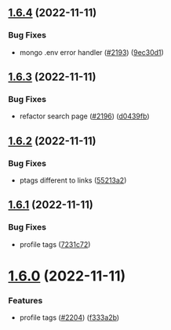 ## [1.6.4](https://github.com/EddieHubCommunity/LinkFree/compare/v1.6.3...v1.6.4) (2022-11-11)


### Bug Fixes

* mongo .env error handler ([#2193](https://github.com/EddieHubCommunity/LinkFree/issues/2193)) ([9ec30d1](https://github.com/EddieHubCommunity/LinkFree/commit/9ec30d15d40ad5d5f266fa69a80e4abcfd751a04))



## [1.6.3](https://github.com/EddieHubCommunity/LinkFree/compare/v1.6.2...v1.6.3) (2022-11-11)


### Bug Fixes

* refactor search page ([#2196](https://github.com/EddieHubCommunity/LinkFree/issues/2196)) ([d0439fb](https://github.com/EddieHubCommunity/LinkFree/commit/d0439fbab6413dbeefa68178ddfe6ec5b11629a4))



## [1.6.2](https://github.com/EddieHubCommunity/LinkFree/compare/v1.6.1...v1.6.2) (2022-11-11)


### Bug Fixes

* ptags different to links ([55213a2](https://github.com/EddieHubCommunity/LinkFree/commit/55213a21c3a175271306f7627bff5722564acf3e))



## [1.6.1](https://github.com/EddieHubCommunity/LinkFree/compare/v1.6.0...v1.6.1) (2022-11-11)


### Bug Fixes

* profile tags ([7231c72](https://github.com/EddieHubCommunity/LinkFree/commit/7231c727d6874589c9bd5fc27b257494bbe06b25))



# [1.6.0](https://github.com/EddieHubCommunity/LinkFree/compare/v1.5.1...v1.6.0) (2022-11-11)


### Features

* profile tags ([#2204](https://github.com/EddieHubCommunity/LinkFree/issues/2204)) ([f333a2b](https://github.com/EddieHubCommunity/LinkFree/commit/f333a2b81eca480f6b9f1745c1688e18fc98010d))



